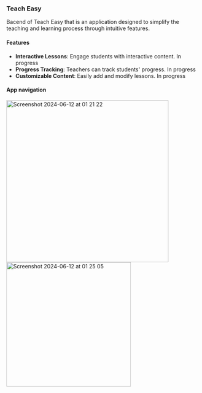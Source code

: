 ### Teach Easy

Bacend of Teach Easy that is an application designed to simplify the teaching and learning process through intuitive features.

#### Features

- **Interactive Lessons**: Engage students with interactive content. In progress
- **Progress Tracking**: Teachers can track students' progress. In progress
- **Customizable Content**: Easily add and modify lessons. In progress

#### App navigation
<img width="422" alt="Screenshot 2024-06-12 at 01 21 22" src="https://github.com/Pakhomovskii/teach-easy/assets/69305661/2e04783d-6bb8-4f27-94e1-9ed621881e05">
<img width="324" alt="Screenshot 2024-06-12 at 01 25 05" src="https://github.com/Pakhomovskii/teach-easy/assets/69305661/33ef6574-368b-44a6-af36-4d55c4674a85">
